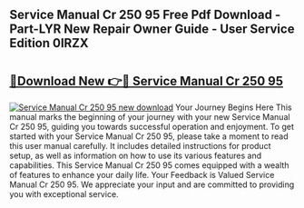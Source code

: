 ## Service Manual Cr 250 95 Free Pdf Download - Part-LYR New Repair Owner Guide - User Service Edition 0IRZX

# <h2><a href="http://bc87117.oget.top/?id=Service+Manual+Cr+250+95">🔗Download New 👉🔴 Service Manual Cr 250 95</a></h2>

[![Service Manual Cr 250 95 new download](https://i.imgur.com/5g1atiW.png)](http://bc87117.oget.top/?id=Service+Manual+Cr+250+95)
Your Journey Begins Here This manual marks the beginning of your journey with your new Service Manual Cr 250 95, guiding you towards successful operation and enjoyment. To get started with your Service Manual Cr 250 95, please take a moment to read this user manual carefully. It includes detailed instructions for product setup, as well as information on how to use its various features and capabilities. This Service Manual Cr 250 95 comes equipped with a wealth of features to enhance your daily life. Your Feedback is Valued Service Manual Cr 250 95. We appreciate your input and are committed to providing you with exceptional service.

